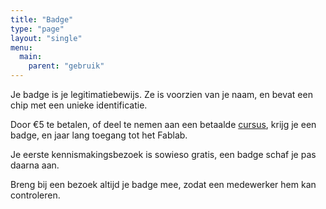 ```yaml
---
title: "Badge"
type: "page"
layout: "single"
menu: 
  main:
    parent: "gebruik"
---
```

Je badge is je legitimatiebewijs. Ze is voorzien van je naam, en bevat een chip met een unieke identificatie.

Door €5 te betalen, of deel te nemen aan een betaalde [cursus](/cursussen), krijg je een badge, en jaar lang toegang tot het Fablab.

Je eerste kennismakingsbezoek is sowieso gratis, een badge schaf je pas daarna aan.

Breng bij een bezoek altijd je badge mee, zodat een medewerker hem kan controleren.